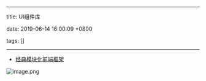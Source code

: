 
---

title: UI组件库

date: 2019-06-14 16:00:09 +0800

tags: []

---
- [经典模块化前端框架](https://www.layui.com/)

![image.png](https://cdn.nlark.com/yuque/0/2019/png/263301/1560499299823-82726d34-90ba-4d91-ace1-019aa195b307.png#align=left&display=inline&height=777&name=image.png&originHeight=1554&originWidth=2862&size=2167747&status=done&width=1431)

